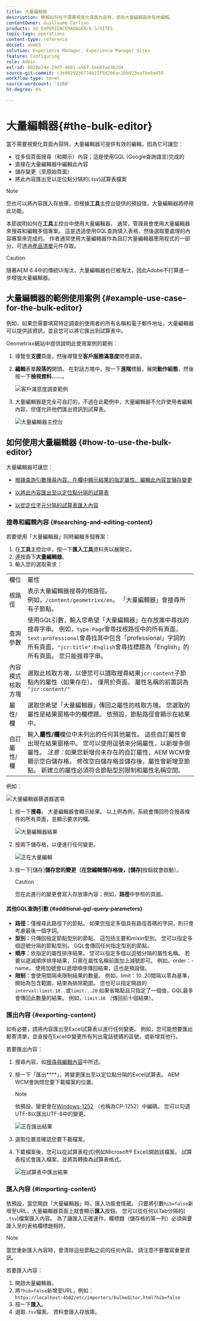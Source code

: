 ```yaml
---
title: 大量編輯器
description: 瞭解如何在不需要視覺化頁面內容時，使用大量編輯器來有效編輯。
contentOwner: Guillaume Carlino
products: SG_EXPERIENCEMANAGER/6.5/SITES
topic-tags: operations
content-type: reference
docset: aem65
solution: Experience Manager, Experience Manager Sites
feature: Configuring
role: Admin
exl-id: 8028e74e-29df-4081-a567-5eb87ae362d4
source-git-commit: c3e9029236734e22f5d266ac26b923eafbe0a459
workflow-type: tm+mt
source-wordcount: '1160'
ht-degree: 0%

---
```


# 大量編輯器{#the-bulk-editor}

當不需要視覺化頁面內容時，大量編輯器可提供有效的編輯，因為它可讓您：

* 從多個頁面搜尋（和顯示）內容；這是使用GQL (Google查詢語言)完成的
* 直接在大量編輯器中編輯此內容
* 儲存變更（至原始頁面）
* 將此內容匯出至以定位點分隔的(.tsv)試算表檔案

>[!NOTE]
>
>您也可以將內容匯入存放庫，但根據&#x200B;**工具**&#x200B;主控台提供的預設值，大量編輯器將停用此功能。

本節說明如何在&#x200B;**工具**&#x200B;主控台中使用大量編輯器。 通常，管理員會使用大量編輯器來搜尋和編輯多個專案。 這是透過使用GQL查詢填入表格，然後選取要處理的內容專案來完成的。 作者通常使用大量編輯器作為自訂大量編輯器應用程式的一部分，可透過[產品清單](/help/sites-authoring/default-components.md#productlist)元件存取。

>[!CAUTION]
>
>隨著AEM 6.4中的傳統UI淘汰，大量編輯器也已被淘汰，因此Adobe不打算進一步增強大量編輯器。

## 大量編輯器的範例使用案例 {#example-use-case-for-the-bulk-editor}

例如，如果您需要填寫特定調查的使用者的所有名稱和電子郵件地址，大量編輯器可以提供該資訊，並且您可以將它匯出到試算表中。

Geometrixx網站中提供說明此使用案例的範例：

1. 導覽至&#x200B;**支援**&#x200B;頁面，然後導覽至&#x200B;**客戶服務滿意度**&#x200B;問卷調查。
1. **編輯**&#x200B;表單&#x200B;**段落的**&#x200B;開頭。 在對話方塊中，按一下&#x200B;**進階**&#x200B;標籤，展開&#x200B;**動作組態**，然後按一下&#x200B;**檢視資料……**。

   ![客戶滿意度調查範例](assets/custsatsurvey.png)

1. 大量編輯器是完全可自訂的，不過在此範例中，大量編輯器不允許使用者編輯內容，但僅允許他們匯出資訊到試算表。

   ![大量編輯器主控台](assets/bulkeditor.png)

## 如何使用大量編輯器 {#how-to-use-the-bulk-editor}

大量編輯器可讓您：

* [根據查詢引數搜尋內容、在欄中顯示結果的指定屬性、編輯此內容並儲存變更](#searching-and-editing-content)
* [以將此內容匯出至以定位點分隔的試算表](#exporting-content)

* [以從定位字元分隔的試算表匯入內容](#importing-content)

### 搜尋和編輯內容 {#searching-and-editing-content}

若要使用「大量編輯器」同時編輯多個專案：

1. 在&#x200B;**工具**&#x200B;主控台中，按一下&#x200B;**匯入工具**&#x200B;資料夾以展開它。
1. 連按兩下&#x200B;**大量編輯器**。
1. 輸入您的選取需求：

<table>
 <tbody>
  <tr>
   <td>欄位</td>
   <td>屬性</td>
  </tr>
  <tr>
   <td>根路徑</td>
   <td>表示大量編輯器搜尋的根路徑。<br />例如，<code>/content/geometrixx/en</code>。 「大量編輯器」會搜尋所有子節點。</td>
  </tr>
  <tr>
   <td>查詢參數</td>
   <td>使用GQL引數，輸入您希望「大量編輯器」在存放庫中尋找的搜尋字串。 例如，<code>type:Page</code>會尋找根路徑中的所有頁面，<code>text:professional</code>會尋找其中包含「professional」字詞的所有頁面，<code>"jcr:title":English</code>會尋找標題為「English」的所有頁面。 您只能搜尋字串。</td>
  </tr>
  <tr>
   <td>內容模式核取方塊</td>
   <td>選取此核取方塊，以便您可以讀取搜尋結果<code>jcr:content</code>子節點內的屬性（如果存在）。 僅用於頁面。 屬性名稱的前置詞為 <code>"jcr:content/"</code></td>
  </tr>
  <tr>
   <td>屬性/欄</td>
   <td>選取您希望「大量編輯器」傳回之屬性的核取方塊。 您選取的屬性是結果窗格中的欄標題。 依預設，節點路徑會顯示在結果中。</td>
  </tr>
  <tr>
   <td>自訂屬性/欄</td>
   <td>輸入<strong>屬性/欄</strong>欄位中未列出的任何其他屬性。 這些自訂屬性會出現在結果窗格中。 您可以使用逗號來分隔屬性，以新增多個屬性。 <i>注意：</i>如果您新增尚未存在的自訂屬性，AEM WCM會顯示空白儲存格。 修改空白儲存格並儲存後，屬性會新增至節點。 新建立的屬性必須符合節點型別限制和屬性名稱空間。</td>
  </tr>
 </tbody>
</table>

例如：

![大量編輯器篩選器選項](assets/searchfilter.png)

1. 按一下&#x200B;**搜尋**。 大量編輯器會顯示結果。
以上例為例，系統會傳回符合搜尋條件的所有頁面，並顯示要求的欄。

   ![大量編輯器結果](assets/chlimage_1-39.png)

1. 按兩下儲存格，以便進行任何變更。

   ![正在大量編輯](assets/srchresultedit.png)

1. 按一下[儲存]****&#x200B;儲存您的變更（在您編輯儲存格後，[儲存]****&#x200B;按鈕就會啟動）。

   >[!CAUTION]
   >
   >您在此進行的變更會寫入存放庫內容；例如，**路徑**&#x200B;中參照的頁面。

#### 其他GQL查詢引數 {#additional-gql-query-parameters}

* **路徑：**&#x200B;僅搜尋此路徑下的節點。 如果您指定多個具有路徑首碼的字詞，則只會考慮最後一個字詞。
* **型別：**&#x200B;只傳回指定節點型別的節點。 這包括主要和mixin型別。 您可以指定多個逗號分隔的節點型別。 GQL會傳回任何指定型別的節點。
* **順序：**&#x200B;依指定的屬性排序結果。 您可以指定多個以逗號分隔的屬性名稱。 若要以遞減順序排序結果，只需在屬性名稱前面加上減號即可。 例如，order：-name。 使用加號會以遞增順序傳回結果，這也是預設值。
* **限制：**&#x200B;會使用間隔來限制結果的數量。 例如，limit：10..20間隔以零為基準，開始為包含範圍，結束為排除範圍。 您也可以指定開啟的`interval:limit:10..`或`limit:..20`
如果省略點且只指定了一個值，GQL最多會傳回此數量的結果。 例如，`limit:10` （傳回前十個結果）。

### 匯出內容 {#exporting-content}

如有必要，請將內容匯出至Excel試算表以進行任何變更。 例如，您可能想要匯出郵寄清單，並直接在Excel中變更所有列出電話號碼的區號，或新增其他行。

若要匯出內容：

1. 搜尋內容，如[搜尋與編輯內容](#searching-and-editing-content)中所述。
1. 按一下「匯出&#x200B;****」，將變更匯出至以定位點分隔的Excel試算表。 AEM WCM會詢問您要下載檔案的位置。

   >[!NOTE]
   >
   >依預設，變更會在[Windows-1252](https://en.wikipedia.org/wiki/Windows-1252) （也稱為CP-1252）中編碼。 您可以勾選UTF-8以匯出UTF-8中的變更。

   ![正在匯出結果](assets/srchrsesultexport.png)

1. 選取位置並確認您要下載檔案。
1. 下載檔案後，您可以從試算表程式(例如Microsoft® Excel)開啟該檔案。 試算表程式會匯入檔案，並將其轉換為試算表格式。

   ![在試算表中匯出結果](assets/exportinexcel.png)

### 匯入內容 {#importing-content}

依預設，當您開啟「大量編輯器」時，匯入功能會隱藏。 只要將引數`hib=false`新增至URL，大量編輯器頁面上就會顯示&#x200B;**匯入**&#x200B;按鈕。 您可以從任何以Tab分隔的( `.tsv`)檔案匯入內容。 為了讓匯入正確運作，欄標題（儲存格的第一列）必須與要匯入至的表格欄標題相符。

>[!NOTE]
>
>當您重新匯入內容時，會清除這些節點之前的任何內容。 請注意不要覆寫重要資訊。

若要匯入內容：

1. 開啟大量編輯器。
1. 將`?hib=false`新增至URL，例如：
   `https://localhost:4502/etc/importers/bulkeditor.html?hib=false`
1. 按一下&#x200B;**匯入**。
1. 選取`.tsv`檔案。 資料會匯入存放庫。
